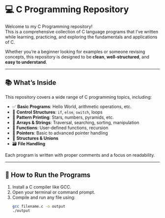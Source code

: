 # 💻 C Programming Repository

Welcome to my C Programming repository!  
This is a comprehensive collection of C language programs that I’ve written while learning, practicing, and exploring the fundamentals and applications of C.

Whether you’re a beginner looking for examples or someone revising concepts, this repository is designed to be **clean**, **well-structured**, and **easy to understand**.

---

## 📚 What’s Inside

This repository covers a wide range of C programming topics, including:

- ✅ **Basic Programs**: Hello World, arithmetic operations, etc.
- 🔁 **Control Structures**: `if`, `else`, `switch`, loops
- 📐 **Pattern Printing**: Stars, numbers, pyramids, etc.
- 🧮 **Arrays & Strings**: Traversal, searching, sorting, manipulation
- 🧠 **Functions**: User-defined functions, recursion
- 🧲 **Pointers**: Basic to advanced pointer handling
- 🧱 **Structures & Unions**
- 🗃️ **File Handling**
 

Each program is written with proper comments and a focus on readability.

---

## 🚀 How to Run the Programs

1. Install a C compiler like GCC.
2. Open your terminal or command prompt.
3. Compile and run any file using:
   ```bash
   gcc filename.c -o output
   ./output
